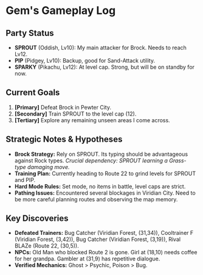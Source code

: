 # Gem's Gameplay Log

## Party Status
*   **SPROUT** (Oddish, Lv10): My main attacker for Brock. Needs to reach Lv12.
*   **PIP** (Pidgey, Lv10): Backup, good for Sand-Attack utility.
*   **SPARKY** (Pikachu, Lv12): At level cap. Strong, but will be on standby for now.

## Current Goals
1.  **[Primary]** Defeat Brock in Pewter City.
2.  **[Secondary]** Train SPROUT to the level cap (12).
3.  **[Tertiary]** Explore any remaining unseen areas I come across.

## Strategic Notes & Hypotheses
*   **Brock Strategy:** Rely on SPROUT. Its typing should be advantageous against Rock types. *Crucial dependency: SPROUT learning a Grass-type damaging move.*
*   **Training Plan:** Currently heading to Route 22 to grind levels for SPROUT and PIP.
*   **Hard Mode Rules:** Set mode, no items in battle, level caps are strict.
*   **Pathing Issues:** Encountered several blockages in Viridian City. Need to be more careful planning routes and observing the map memory.

## Key Discoveries
*   **Defeated Trainers:** Bug Catcher (Viridian Forest, (31,34)), Cooltrainer F (Viridian Forest, (3,42)), Bug Catcher (Viridian Forest, (3,19)), Rival BLAZe (Route 22, (30,5)).
*   **NPCs:** Old Man who blocked Route 2 is gone. Girl at (18,10) needs coffee for her grandpa. Gambler at (31,9) has repetitive dialogue.
*   **Verified Mechanics:** Ghost > Psychic, Poison > Bug.